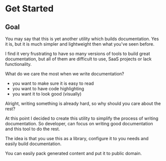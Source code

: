 # Get Started

## Goal 
You may say that this is yet another utility which builds documentation. Yes it is, but it is much simpler and 
lightweight then what you've seen before.

I find it very frustrating to have so many versions of tools to build great documentation, but all of them are 
difficult to use, SaaS projects or lack functionality. 

What do we care the most when we write documentation? 

- you want to make sure it is easy to read
- you want to have code highlighting
- you want it to look good (visually)

Alright, writing something is already hard, so why should you care about the rest?

At this point I decided to create this utility to simplify the process of writing documentation. So developer, can focus on 
writing good documentation and this tool to do the rest. 

The idea is that you use this as a library, configure it to you needs and easily build documentation. 

You can easily pack generated content and put it to public domain. 
